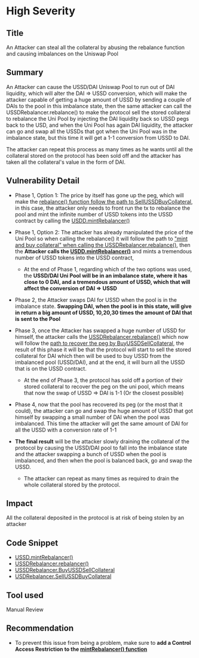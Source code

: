 # High Severity
## Title
An Attacker can steal all the collateral by abusing the rebalance function and causing imbalances on the Uniswap Pool

## Summary
An Attacker can cause the USSD/DAI Uniswap Pool to run out of DAI liquidity, which will alter the DAI => USSD conversion, which will make the attacker capable of getting a huge amount of USSD by sending a couple of DAIs to the pool in this imbalance state, then the same attacker can call the USSDRebalancer.rebalance() to make the protocol sell the stored collateral to rebalance the Uni Pool by injecting the DAI liquidity back so USSD pegs back to the USD, and when the Uni Pool has again DAI liquidity, the attacker can go and swap all the USSDs that got when the Uni Pool was in the imbalance state, but this time it will get a 1-1 conversion from USSD to DAI.

The attacker can repeat this process as many times as he wants until all the collateral stored on the protocol has been sold off and the attacker has taken all the collateral's value in the form of DAI.

## Vulnerability Detail
- Phase 1, Option 1: The price by itself has gone up the peg, which will make the [rebalance() function follow the path to SellUSSDBuyCollateral](https://github.com/sherlock-audit/2023-05-USSD/blob/main/ussd-contracts/contracts/USSDRebalancer.sol#L98-L105), in this case, the attacker only needs to front run the tx to rebalance the pool and mint the infinite number of USSD tokens into the USSD contract by calling the  [USDD.mintRebalancer()](https://github.com/sherlock-audit/2023-05-USSD/blob/main/ussd-contracts/contracts/USSD.sol#L204-L206)

- Phase 1, Option 2: The attacker has already manipulated the price of the Uni Pool so when calling the rebalance() it will follow the path to ["mint and buy collateral" when calling the USSDRebalancer.rebalance()](https://github.com/sherlock-audit/2023-05-USSD/blob/main/ussd-contracts/contracts/USSDRebalancer.sol#L98-L105), then the **Attacker calls the [USDD.mintRebalancer()](https://github.com/sherlock-audit/2023-05-USSD/blob/main/ussd-contracts/contracts/USSD.sol#L204-L206)** and mints a tremendous number of USSD tokens into the USSD contract, 

  -  At the end of Phase 1, regarding which of the two options was used, the **USSD/DAI Uni Pool will be in an imbalance state, where it has close to 0 DAI, and a tremendous amount of USSD, which that will affect the conversion of DAI => USSD**

- Phase 2, the Attacker swaps DAI for USSD when the pool is in the imbalance state. **Swapping DAI, when the pool is in this state, will give in return a big amount of USSD, 10,20,30 times the amount of DAI that is sent to the Pool**

- Phase 3, once the Attacker has swapped a huge number of USSD for himself, the attacker calls the [USSDRebalancer.rebalance()](https://github.com/sherlock-audit/2023-05-USSD/blob/main/ussd-contracts/contracts/USSDRebalancer.sol#L92) which now will follow the [path to recover the peg by BuyUSSDSellCollateral](https://github.com/sherlock-audit/2023-05-USSD/blob/main/ussd-contracts/contracts/USSDRebalancer.sol#L95-L97), the result of this phase it will be that the protocol will start to sell the stored collateral for DAI which then will be used to buy USSD from the imbalanced pool (USSD/DAI), and at the end, it will burn all the USSD that is on the USSD contract.

  - At the end of Phase 3, the protocol has sold off a portion of their stored collateral to recover the peg on the uni pool, which means that now the swap of USSD => DAI is 1-1 (Or the closest possible)

- Phase 4, now that the pool has recovered its peg (or the most that it could), the attacker can go and swap the huge amount of USSD that got himself by swapping a small number of DAI when the pool was imbalanced. This time the attacker will get the same amount of DAI for all the USSD with a conversion rate of 1-1

- **The final result** will be the attacker slowly draining the collateral of the protocol by causing the USSD/DAI pool to fall into the imbalance state and the attacker swapping a bunch of USSD when the pool is imbalanced, and then when the pool is balanced back, go and swap the USSD.
  - The attacker can repeat as many times as required to drain the whole collateral stored by the protocol.

## Impact
All the collateral deposited in the protocol is at risk of being stolen by an attacker

## Code Snippet
- [USSD.mintRebalancer()](https://github.com/sherlock-audit/2023-05-USSD/blob/main/ussd-contracts/contracts/USSD.sol#L204-L206)
- [USSDRebalancer.rebalancer()](https://github.com/sherlock-audit/2023-05-USSD/blob/main/ussd-contracts/contracts/USSDRebalancer.sol#L92-L107C2)
- [USSDRebalancer.BuyUSSDSellCollateral](https://github.com/sherlock-audit/2023-05-USSD/blob/main/ussd-contracts/contracts/USSDRebalancer.sol#L109-L161)
- [USDRebalancer.SellUSSDBuyCollateral](https://github.com/sherlock-audit/2023-05-USSD/blob/main/ussd-contracts/contracts/USSDRebalancer.sol#L163C14-L205)

## Tool used
Manual Review

## Recommendation
- To prevent this issue from being a problem, make sure to **add a Control Access Restriction to the [mintRebalancer() function](https://github.com/sherlock-audit/2023-05-USSD/blob/main/ussd-contracts/contracts/USSD.sol#L204-L206)**
